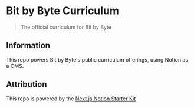 # Bit by Byte Curriculum

> The official curriculum for Bit by Byte

## Information

This repo powers Bit by Byte's public curriculum offerings, using Notion as a CMS.

## Attribution

This repo is powered by the [Next.js Notion Starter Kit](https://github.com/transitive-bullshit/nextjs-notion-starter-kit)
